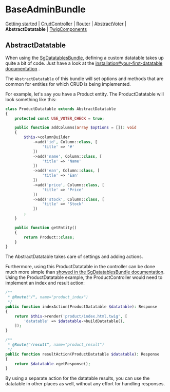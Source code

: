 BaseAdminBundle
=====================
 
[Getting started](getting_started.md#BaseAdminBundle)
| [CrudController](CrudController.md#BaseAdminBundle)
| [Router](Router.md#BaseAdminBundle)
| [AbstractVoter](AbstractVoter.md#BaseAdminBundle)
| **AbstractDatatable**
| [TwigComponents](TwigComponents.md#BaseAdminBundle)

## AbstractDatatable    

When using the [SgDatatablesBundle](https://github.com/stwe/DatatablesBundle), 
defining a custom datatable takes up quite a bit of code.
 Just have a look at the [installation#your-first-datatable documentation](https://github.com/stwe/DatatablesBundle/blob/v1.0.4/Resources/doc/installation.md#your-first-datatable)
.

The `AbstractDatatable` of this bundle will set options and methods that are
 common for entities for which CRUD is being implemented. 

For example, let's say you have a Product entity. The ProductDatatable 
will look something like this:

````php
class ProductDatatable extends AbstractDatatable
{
    protected const USE_VOTER_CHECK = true;

    public function addColumns(array $options = []): void
    {
        $this->columnBuilder
            ->add('id', Column::class, [
                'title' => '#'
            ])
            ->add('name', Column::class, [
                'title' => 'Name'
            ])
            ->add('ean', Column::class, [
                'title' => 'Ean'
            ])
            ->add('price', Column::class, [
                'title' => 'Price'
            ])
            ->add('stock', Column::class, [
                'title' => 'Stock'
            ])
        ;
    }

    public function getEntity()
    {
        return Product::class;
    }
}
````

The AbstractDatatable takes care of settings and adding actions.

Furthermore, using this ProductDatatable in the controller can be done much more simple
than [showed in the SgDatatablesBundle documentation](https://github.com/stwe/DatatablesBundle/blob/v1.0.4/Resources/doc/installation.md#step-3-the-controller-actions).
Using the ProductDatatable example, the ProductController would need to implement an
index and result action:

````php
/**
 * @Route("/", name="product_index")
 */
public function indexAction(ProductDatatable $datatable): Response
{
    return $this->render('product/index.html.twig', [
        'datatable' => $datatable->buildDatatable(),
    ]);
}

/**
 * @Route("/result", name="product_result")
 */
public function resultAction(ProductDatatable $datatable): Response
{
    return $datatable->getResponse();
}
````
    
By using a separate action for the datatable results, you can use
the datatable in other places as well, without any effort for handling responses.

